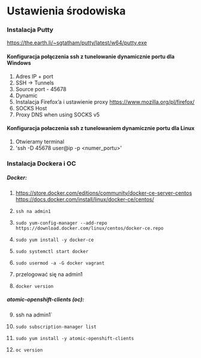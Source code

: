 # Ustawienia środowiska

### Instalacja Putty

   https://the.earth.li/~sgtatham/putty/latest/w64/putty.exe

#### Konfiguracja połączenia ssh z tunelowanie dynamicznie portu dla Windows
1. Adres IP + port
2. SSH -> Tunnels
3. Source port - 45678
4. Dynamic
5. Instalacja Firefox’a i ustawienie proxy
   https://www.mozilla.org/pl/firefox/
6. SOCKS Host
7. Proxy DNS when using SOCKS v5 

#### Konfiguracja połaczenia ssh z tunelowaniem dynamicznie portu dla Linux
1. Otwieramy terminal
2. 'ssh -D 45678 user@ip -p <numer_portu>'

### Instalacja Dockera i OC 
##### Docker:

1. https://store.docker.com/editions/community/docker-ce-server-centos
  https://docs.docker.com/install/linux/docker-ce/centos/

2. `ssh na admin1`

3. `sudo yum-config-manager --add-repo https://download.docker.com/linux/centos/docker-ce.repo`

4. `sudo yum install -y docker-ce`

5. `sudo systemctl start docker`

6. `sudo usermod -a -G docker vagrant`

7. przelogować się na admin1

8. `docker version`

##### atomic-openshift-clients (oc):

9. ssh na admin1`

10. `sudo subscription-manager list`

11. `sudo yum install -y atomic-openshift-clients`

22. `oc version`